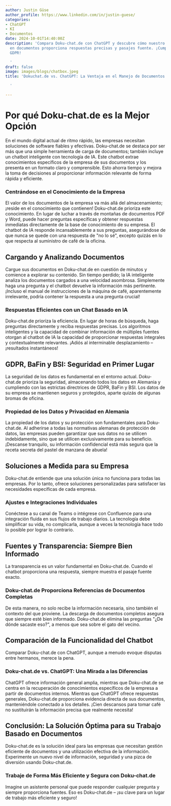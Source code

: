 ```yaml
---
author: Justin Güse
author_profile: https://www.linkedin.com/in/justin-guese/
categories:
- ChatGPT
- KI
- Documentos
date: 2024-10-01T14:40:00Z
description: 'Compara Doku-chat.de con ChatGPT y descubre cómo nuestro chatbot especializado
  en documentos proporciona respuestas precisas y pasajes fuente. ¡Cumplimiento de
  GDPR!

  '
draft: false
image: images/blogs/chatbox.jpeg
title: 'Dokuchat.de vs. ChatGPT: La Ventaja en el Manejo de Documentos

  '

---
```

# Por qué Doku-chat.de es la Mejor Opción

En el mundo digital actual de ritmo rápido, las empresas necesitan soluciones de software fiables y efectivas. Doku-chat.de se destaca por ser más que una simple herramienta de carga de documentos; también incluye un chatbot inteligente con tecnología de IA. Este chatbot extrae conocimientos específicos de la empresa de sus documentos y los presenta en un formato claro y comprensible. Esto ahorra tiempo y mejora la toma de decisiones al proporcionar información relevante de forma rápida y eficiente.

### Centrándose en el Conocimiento de la Empresa

El valor de los documentos de la empresa va más allá del almacenamiento; ¡reside en el conocimiento que contienen! Doku-chat.de prioriza este conocimiento. En lugar de luchar a través de montañas de documentos PDF y Word, puede hacer preguntas específicas y obtener respuestas inmediatas directamente de la base de conocimiento de su empresa. El chatbot de IA responde incansablemente a sus preguntas, asegurándose de que nunca se quede con una respuesta de "no lo sé", excepto quizás en lo que respecta al suministro de café de la oficina.

## Cargando y Analizando Documentos

Cargue sus documentos en Doku-chat.de en cuestión de minutos y comience a explorar su contenido. Sin tiempo perdido; la IA inteligente analiza los documentos cargados a una velocidad asombrosa. Simplemente haga una pregunta y el chatbot devuelve la información más pertinente. ¡Incluso el manual de instrucciones de la máquina de café, aparentemente irrelevante, podría contener la respuesta a una pregunta crucial!

### Respuestas Eficientes con un Chat Basado en IA

Doku-chat.de prioriza la eficiencia. En lugar de horas de búsqueda, haga preguntas directamente y reciba respuestas precisas. Los algoritmos inteligentes y la capacidad de combinar información de múltiples fuentes otorgan al chatbot de IA la capacidad de proporcionar respuestas integrales y contextualmente relevantes. ¡Adiós al interminable desplazamiento – ¡resultados instantáneos!

## GDPR, BaFin y BSI: Seguridad en Primer Lugar

La seguridad de los datos es fundamental en el entorno actual. Doku-chat.de prioriza la seguridad, almacenando todos los datos en Alemania y cumpliendo con las estrictas directrices de GDPR, BaFin y BSI. Los datos de su empresa se mantienen seguros y protegidos, aparte quizás de algunas bromas de oficina.

### Propiedad de los Datos y Privacidad en Alemania

La propiedad de los datos y su protección son fundamentales para Doku-chat.de. Al adherirse a todas las normativas alemanas de protección de datos, las empresas pueden garantizar que sus datos no se utilicen indebidamente, sino que se utilicen exclusivamente para su beneficio. ¡Descanse tranquilo, su información confidencial está más segura que la receta secreta del pastel de manzana de abuela!

## Soluciones a Medida para su Empresa

Doku-chat.de entiende que una solución única no funciona para todas las empresas. Por lo tanto, ofrece soluciones personalizadas para satisfacer las necesidades específicas de cada empresa.

### Ajustes e Integraciones Individuales

Conéctese a su canal de Teams o intégrese con Confluence para una integración fluida en sus flujos de trabajo diarios. La tecnología debe simplificar su vida, no complicarla, aunque a veces la tecnología hace todo lo posible por lograr lo contrario.

## Fuentes y Transparencia: Siempre Bien Informado

La transparencia es un valor fundamental en Doku-chat.de. Cuando el chatbot proporciona una respuesta, siempre muestra el pasaje fuente exacto.

### Doku-chat.de Proporciona Referencias de Documentos Completas

De esta manera, no solo recibe la información necesaria, sino también el contexto del que proviene. La descarga de documentos completos asegura que siempre esté bien informado. Doku-chat.de elimina las preguntas "¿De dónde sacaste eso?", a menos que sea sobre el gato del vecino.


## Comparación de la Funcionalidad del Chatbot

Comparar Doku-chat.de con ChatGPT, aunque a menudo evoque disputas entre hermanos, merece la pena.

### Doku-chat.de vs. ChatGPT: Una Mirada a las Diferencias

ChatGPT ofrece información general amplia, mientras que Doku-chat.de se centra en la recuperación de conocimientos específicos de la empresa a partir de documentos internos. Mientras que ChatGPT ofrece respuestas generales, Doku-chat.de proporciona evidencia directa de sus documentos, manteniéndole conectado a los detalles. ¡Cien descansos para tomar café no sustituirán la información precisa que realmente necesita!

## Conclusión: La Solución Óptima para su Trabajo Basado en Documentos

Doku-chat.de es la solución ideal para las empresas que necesitan gestión eficiente de documentos y una utilización efectiva de la información. Experimente un nuevo nivel de información, seguridad y una pizca de diversión usando Doku-chat.de.

### Trabaje de Forma Más Eficiente y Segura con Doku-chat.de

Imagine un asistente personal que puede responder cualquier pregunta y siempre proporciona fuentes. Eso es Doku-chat.de – ¡su clave para un lugar de trabajo más eficiente y seguro!
